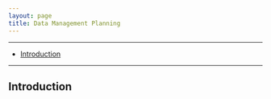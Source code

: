 ```yaml
---
layout: page
title: Data Management Planning
---
```


---

- [Introduction](#introduction)

---

## Introduction
